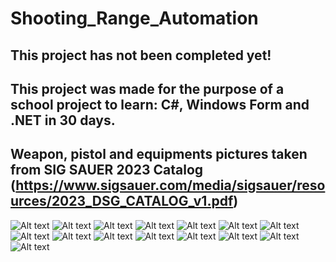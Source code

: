# Shooting_Range_Automation
This project has not been completed yet!
---------------------------------------------------------------------------------------------------------
This project was made for the purpose of a school project to learn: C#, Windows Form and .NET in 30 days.
---------------------------------------------------------------------------------------------------------
Weapon, pistol and equipments pictures taken from SIG SAUER 2023 Catalog
(https://www.sigsauer.com/media/sigsauer/resources/2023_DSG_CATALOG_v1.pdf)
---------------------------------------------------------------------------------------------------------


![ Alt text](start.png)  [](start.png)
![ Alt text](signin.png)  [](signin.png)
![ Alt text](login.png)  [](login.png)
![ Alt text](presentation.png)  [](presentation.png)
![ Alt text](appointment.png)  [](appointment.png)
![ Alt text](personal_information.png)  [](personal_information.png)
![ Alt text](login.png)  [](login.png)
![ Alt text](member_board.png)  [](member_board.png)
![ Alt text](appointment_ccchange_list.png)  [](appointment_ccchange_list.png)
![ Alt text](member_list.png)  [](member_list.png)
![ Alt text](admin_board.png)  [](admin_board.png)
![ Alt text](admin_personal_information.png)  [](admin_personal_information.png)
![ Alt text](appointment_ccchange_list.png)  [](appointment_ccchange_list.png)
![ Alt text](equipment_list.png)  [](equipment_list.png)
![ Alt text](maintenance_list.png)  [](maintenance_list.png)

